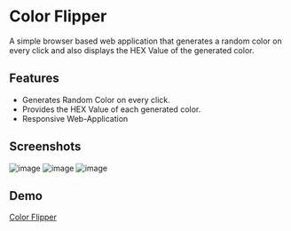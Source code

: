 ﻿# Color Flipper
A simple browser based web application that generates a random color on every click and also displays the HEX Value of the generated color.
## Features
* Generates Random Color on every click.
* Provides the HEX Value of each generated color.
* Responsive Web-Application
## Screenshots
![image](https://user-images.githubusercontent.com/92989288/170666079-ea8ac3d6-32e6-47d7-b9e4-6772db0db92f.png)
![image](https://user-images.githubusercontent.com/92989288/170666263-99e317e0-15d4-4245-9136-89e09c46b6fe.png)
![image](https://user-images.githubusercontent.com/92989288/170666355-8deff601-4b87-4d7e-83a1-f56bd4ba6a21.png)
## Demo
[Color Flipper](https://color-flipper-web.netlify.app/)
